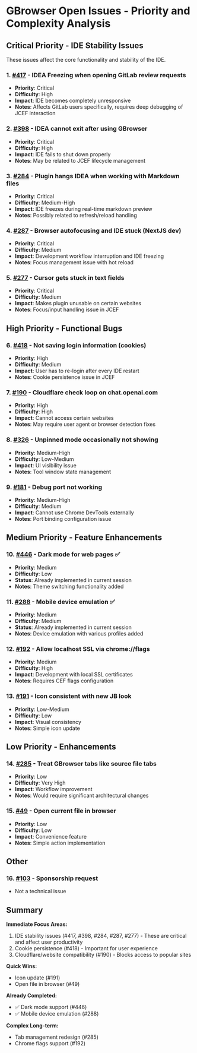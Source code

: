 # GBrowser Open Issues - Priority and Complexity Analysis

## Critical Priority - IDE Stability Issues

These issues affect the core functionality and stability of the IDE.

### 1. [#417](https://github.com/edgafner/GBrowser/issues/417) - IDEA Freezing when opening GitLab review requests

- **Priority**: Critical
- **Difficulty**: High
- **Impact**: IDE becomes completely unresponsive
- **Notes**: Affects GitLab users specifically, requires deep debugging of JCEF interaction

### 2. [#398](https://github.com/edgafner/GBrowser/issues/398) - IDEA cannot exit after using GBrowser

- **Priority**: Critical
- **Difficulty**: High
- **Impact**: IDE fails to shut down properly
- **Notes**: May be related to JCEF lifecycle management

### 3. [#284](https://github.com/edgafner/GBrowser/issues/284) - Plugin hangs IDEA when working with Markdown files

- **Priority**: Critical
- **Difficulty**: Medium-High
- **Impact**: IDE freezes during real-time markdown preview
- **Notes**: Possibly related to refresh/reload handling

### 4. [#287](https://github.com/edgafner/GBrowser/issues/287) - Browser autofocusing and IDE stuck (NextJS dev)

- **Priority**: Critical
- **Difficulty**: Medium
- **Impact**: Development workflow interruption and IDE freezing
- **Notes**: Focus management issue with hot reload

### 5. [#277](https://github.com/edgafner/GBrowser/issues/277) - Cursor gets stuck in text fields

- **Priority**: Critical
- **Difficulty**: Medium
- **Impact**: Makes plugin unusable on certain websites
- **Notes**: Focus/input handling issue in JCEF

## High Priority - Functional Bugs

### 6. [#418](https://github.com/edgafner/GBrowser/issues/418) - Not saving login information (cookies)

- **Priority**: High
- **Difficulty**: Medium
- **Impact**: User has to re-login after every IDE restart
- **Notes**: Cookie persistence issue in JCEF

### 7. [#190](https://github.com/edgafner/GBrowser/issues/190) - Cloudflare check loop on chat.openai.com

- **Priority**: High
- **Difficulty**: High
- **Impact**: Cannot access certain websites
- **Notes**: May require user agent or browser detection fixes

### 8. [#326](https://github.com/edgafner/GBrowser/issues/326) - Unpinned mode occasionally not showing

- **Priority**: Medium-High
- **Difficulty**: Low-Medium
- **Impact**: UI visibility issue
- **Notes**: Tool window state management

### 9. [#181](https://github.com/edgafner/GBrowser/issues/181) - Debug port not working

- **Priority**: Medium-High
- **Difficulty**: Medium
- **Impact**: Cannot use Chrome DevTools externally
- **Notes**: Port binding configuration issue

## Medium Priority - Feature Enhancements

### 10. [#446](https://github.com/edgafner/GBrowser/issues/446) - Dark mode for web pages ✅

- **Priority**: Medium
- **Difficulty**: Low
- **Status**: Already implemented in current session
- **Notes**: Theme switching functionality added

### 11. [#288](https://github.com/edgafner/GBrowser/issues/288) - Mobile device emulation ✅

- **Priority**: Medium
- **Difficulty**: Medium
- **Status**: Already implemented in current session
- **Notes**: Device emulation with various profiles added

### 12. [#192](https://github.com/edgafner/GBrowser/issues/192) - Allow localhost SSL via chrome://flags

- **Priority**: Medium
- **Difficulty**: High
- **Impact**: Development with local SSL certificates
- **Notes**: Requires CEF flags configuration

### 13. [#191](https://github.com/edgafner/GBrowser/issues/191) - Icon consistent with new JB look

- **Priority**: Low-Medium
- **Difficulty**: Low
- **Impact**: Visual consistency
- **Notes**: Simple icon update

## Low Priority - Enhancements

### 14. [#285](https://github.com/edgafner/GBrowser/issues/285) - Treat GBrowser tabs like source file tabs

- **Priority**: Low
- **Difficulty**: Very High
- **Impact**: Workflow improvement
- **Notes**: Would require significant architectural changes

### 15. [#49](https://github.com/edgafner/GBrowser/issues/49) - Open current file in browser

- **Priority**: Low
- **Difficulty**: Low
- **Impact**: Convenience feature
- **Notes**: Simple action implementation

## Other

### 16. [#103](https://github.com/edgafner/GBrowser/issues/103) - Sponsorship request

- Not a technical issue

## Summary

**Immediate Focus Areas:**

1. IDE stability issues (#417, #398, #284, #287, #277) - These are critical and affect user productivity
2. Cookie persistence (#418) - Important for user experience
3. Cloudflare/website compatibility (#190) - Blocks access to popular sites

**Quick Wins:**

- Icon update (#191)
- Open file in browser (#49)

**Already Completed:**

- ✅ Dark mode support (#446)
- ✅ Mobile device emulation (#288)

**Complex Long-term:**

- Tab management redesign (#285)
- Chrome flags support (#192)